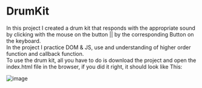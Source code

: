 # DrumKit
In this project I created a drum kit that responds with the appropriate sound by clicking with the mouse on the button || by the corresponding Button on the keyboard.<br />
In the project I practice DOM & JS, use and understanding of higher order function and callback function.<br />
To use the drum kit, all you have to do is download the project and open the index.html file in the browser, if you did it right, it should look like This:

![image](https://user-images.githubusercontent.com/73401652/192145081-adff63e4-68ca-45a2-94a6-7331fa340411.png)

